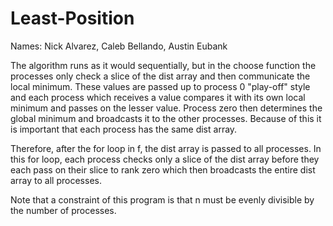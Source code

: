 # Least-Position

Names: Nick Alvarez, Caleb Bellando, Austin Eubank

The algorithm runs as it would sequentially, but in the choose function the
processes only check a slice of the dist array and then communicate the local
minimum. These values are passed up to process 0 "play-off" style and each
process which receives a value compares it with its own local minimum and
passes on the lesser value. Process zero then determines the global minimum and
broadcasts it to the other processes. Because of this it is important that each
process has the same dist array.

Therefore, after the for loop in f, the dist array is passed to all processes.
In this for loop, each process checks only a slice of the dist array before
they each pass on their slice to rank zero which then broadcasts the entire
dist array to all processes.

Note that a constraint of this program is that n must be evenly divisible by
the number of processes.
